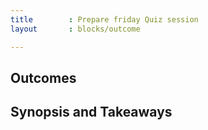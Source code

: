 ```yaml
---
title        : Prepare friday Quiz session
layout       : blocks/outcome

---
```



## Outcomes



## Synopsis and Takeaways
